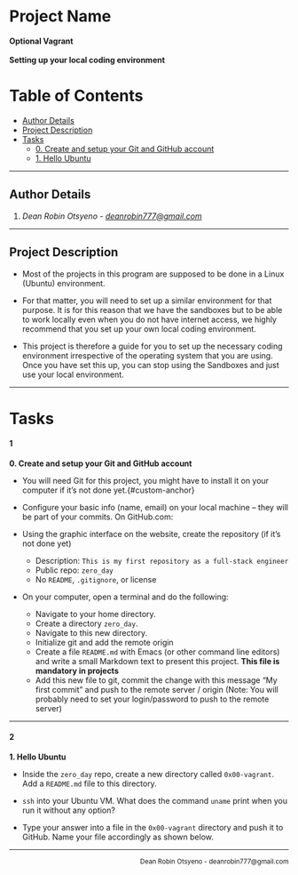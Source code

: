 # Project Name
**Optional Vagrant**
<br></br>
**Setting up your local coding environment**
# Table of Contents
- [Author Details](#author-details)
- [Project Description](#project-description)
- [Tasks](#tasks)
	- [0. Create and setup your Git and GitHub account](#1)
	- [1. Hello Ubuntu](#2)
---
## Author Details
1. *Dean Robin Otsyeno - deanrobin777@gmail.com*
---
## Project Description
- Most of the projects in this program are supposed to be done in a Linux (Ubuntu) environment.

- For that matter, you will need to set up a similar environment for that purpose. It is for this reason
that we have the sandboxes but to be able to work locally even when you do not have internet
access, we highly recommend that you set up your own local coding environment.

- This project is therefore a guide for you to set up the necessary coding environment irrespective
of the operating system that you are using. Once you have set this up, you can stop using the
Sandboxes and just use your local environment.
---
# Tasks
#### 1
**0. Create and setup your Git and GitHub account**
- You will need Git for this project, you might have to install it on your computer if it’s not done yet.{#custom-anchor}

- Configure your basic info (name, email) on your local machine – they will be part of your commits.
On GitHub.com:

- Using the graphic interface on the website, create the repository (if it’s not done yet)
	- Description: `This is my first repository as a full-stack engineer`
	- Public repo: `zero_day`
	- No `README`, `.gitignore`, or license
- On your computer, open a terminal and do the following:

	- Navigate to your home directory.
	- Create a directory `zero_day`.
	- Navigate to this new directory.
	- Initialize git and add the remote origin
	- Create a file `README.md` with Emacs (or other command line editors) and write a small Markdown text to present this project. **This file is mandatory in projects**
	- Add this new file to git, commit the change with this message “My first commit” and push to the remote server / origin (Note: You will probably need to set your login/password to push to the remote server)
---
#### 2
**1. Hello Ubuntu**
- Inside the `zero_day` repo, create a new directory called `0x00-vagrant`. Add a `README.md` file to this directory.

- `ssh` into your Ubuntu VM. What does the command `uname` print when you run it without any option?

- Type your answer into a file in the `0x00-vagrant` directory and push it to GitHub. Name your file accordingly as shown below.
---
<div align="right">
  <sub> Dean Robin Otsyeno - deanrobin777@gmail.com</sub>
</div>
